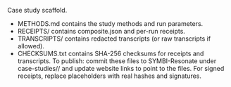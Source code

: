 Case study scaffold.
- METHODS.md contains the study methods and run parameters.
- RECEIPTS/ contains composite.json and per-run receipts.
- TRANSCRIPTS/ contains redacted transcripts (or raw transcripts if allowed).
- CHECKSUMS.txt contains SHA-256 checksums for receipts and transcripts.
To publish: commit these files to SYMBI-Resonate under case-studies/<study-slug>/ and update website links to point to the files. For signed receipts, replace placeholders with real hashes and signatures.
